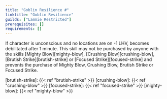 ```yaml
---
title: "Goblin Resilience #"
linktitle: "Goblin Resilience"
guilds: ["Lammie Restricted"]
prerequisites: []
requirements: []
---
```

If character is unconscious and no locations are on -1 LHV, becomes debilitated after 1 minute. This skill may not be purchased by anyone with the skills [Mighty Blow][mighty-blow], [Crushing Blow][crushing-blow], [Brutish Strike][brutish-strike] or [Focused Strike][focused-strike] and prevents the purchase of Mighty Blow, Crushing Blow, Brutish Strike or Focused Strike.

[brutish-strike]: {{< ref "brutish-strike" >}}
[crushing-blow]: {{< ref "crushing-blow" >}}
[focused-strike]: {{< ref "focused-strike" >}}
[mighty-blow]: {{< ref "mighty-blow" >}}